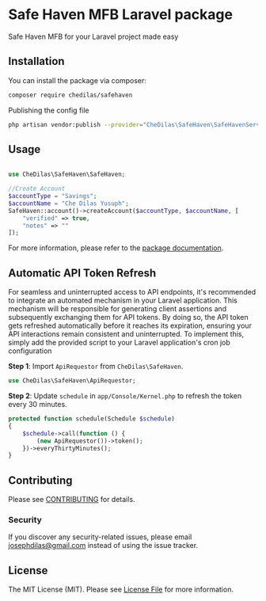 # Safe Haven MFB Laravel package

Safe Haven MFB for your Laravel project made easy

## Installation

You can install the package via composer:

```bash
composer require chedilas/safehaven
```

Publishing the config file

```bash
php artisan vendor:publish --provider="CheDilas\SafeHaven\SafeHavenServiceProvider" --tag="config"
```

## Usage

```php

use CheDilas\SafeHaven\SafeHaven;

//Create Account
$accountType = "Savings";
$accountName = "Che Dilas Yusuph";
SafeHaven::account()->createAccount($accountType, $accountName, [
    "verified" => true,
    "notes" => ""
]);

```

For more information, please refer to the [package documentation](docs/index.md).

## Automatic API Token Refresh

For seamless and uninterrupted access to API endpoints, it's recommended to integrate an automated mechanism in your Laravel application. This mechanism will be responsible for generating client assertions and subsequently exchanging them for API tokens. By doing so, the API token gets refreshed automatically before it reaches its expiration, ensuring your API interactions remain consistent and uninterrupted. To implement this, simply add the provided script to your Laravel application's cron job configuration

**Step 1**: Import `ApiRequestor` from `CheDilas\SafeHaven`.

```php
use CheDilas\SafeHaven\ApiRequestor;
```

**Step 2**: Update `schedule` in `app/Console/Kernel.php` to refresh the token every 30 minutes.

```php
protected function schedule(Schedule $schedule)
{
    $schedule->call(function () {
        (new ApiRequestor())->token();
    })->everyThirtyMinutes();
}
```

## Contributing

Please see [CONTRIBUTING](CONTRIBUTING.md) for details.

### Security

If you discover any security-related issues, please email josephdilas@gmail.com instead of using the issue tracker.

## License

The MIT License (MIT). Please see [License File](LICENSE.md) for more information.
